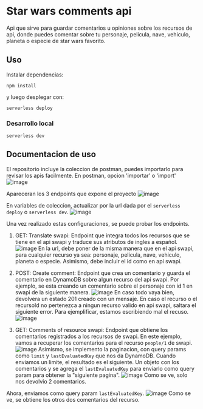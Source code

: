 # Star wars comments api
Api que sirve para guardar comentarios u opiniones sobre los recursos de api, donde puedes comentar sobre tu personaje, pelicula, nave, vehiculo, planeta o especie de star wars favorito.

## Uso

Instalar dependencias:

```
npm install
```

y luego desplegar con:

```
serverless deploy
```

### Desarrollo local

```
serverless dev
```

## Documentacion de uso
El repositorio incluye la coleccion de postman, puedes importarlo para revisar los apis facilmente.
En postman, opcion 'importar' o 'import'
![image](https://github.com/user-attachments/assets/296aaa34-f875-45a5-bf77-6e01f2df6fcf)

Apareceran los 3 endpoints que expone el proyecto
![image](https://github.com/user-attachments/assets/b84dd328-0691-484c-90ae-5f31f161763e)

En variables de coleccion, actualizar por la url dada por el `serverless deploy` o `serverless dev`.
![image](https://github.com/user-attachments/assets/11f5c50a-5498-46ff-954d-48c96cfaffc9)

Una vez realizado estas configuraciones, se puede probar los endpoints.
1. GET: Translate swapi: Endpoint que integra todos los recursos que se tiene en el api swapi y traduce sus atributos de ingles a español.
![image](https://github.com/user-attachments/assets/8e28381d-0df9-4d7d-b3ae-f61def201601)
En la url, debe poner de la misma manera que en el api swapi, para cualquier recurso ya sea: personaje, pelicula, nave, vehiculo, planeta o especie. Asimismo, debe incluir el id como en api swapi.

2. POST: Create comment: Endpoint que crea un comentario y guarda el comentario en DynamoDB sobre algun recurso del api swapi. Por ejemplo, se esta creando un comentario sobre el personaje con id 1 en swapi de la siguiente manera.
![image](https://github.com/user-attachments/assets/3cad07a2-1f89-4131-a0eb-f0e932fa1612)
En caso todo vaya bien, devolvera un estado 201 creado con un mensaje.
En caso el recurso o el recursoId no pertenezca a ningun recurso valido en api swapi, saltara el siguiente error. Para ejemplificar, estamos escribiendo mal el recuso.
![image](https://github.com/user-attachments/assets/bc0caa8f-30b1-49ac-9547-87a859c221d2)

3. GET: Comments of resource swapi: Endpoint que obtiene los comentarios registrados a los recursos de swapi. En este ejemplo, vamos a recuperar los comentarios para el recurso `people/1` de swapi.
![image](https://github.com/user-attachments/assets/7658b8d9-b9a2-4cbf-9992-e218bfa0b46e)
Asimismo, se implemento la paginacion, con query params como `limit` y `lastEvaluatedKey` que nos da DynamoDB.
Cuando enviamos un limite, el resultado es el siguiente. Un objeto con los comentarios y se agrega el `lastEvaluatedKey` para enviarlo como query param para obtener la "siguiente pagina".
![image](https://github.com/user-attachments/assets/cae2ee08-46a8-4630-bb07-75343258fc12)
Como se ve, solo nos devolvio 2 comentarios.

Ahora, enviamos como query param `lastEvaluatedKey`.
 ![image](https://github.com/user-attachments/assets/7b588c21-1dce-40a7-9487-1126b2060adc)
Como se ve, se obtiene los otros dos comentarios del recurso.

